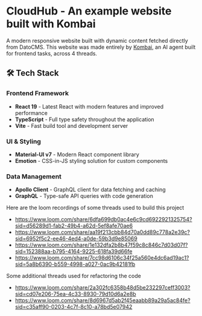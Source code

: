 # CloudHub - An example website built with Kombai

A modern responsive website built with dynamic content fetched directly from DatoCMS. This website was made entirely by [Kombai](https://kombai.com/), an AI agent built for frontend tasks, across 4 threads.

## 🛠️ Tech Stack

### Frontend Framework
- **React 19** - Latest React with modern features and improved performance
- **TypeScript** - Full type safety throughout the application
- **Vite** - Fast build tool and development server

### UI & Styling
- **Material-UI v7** - Modern React component library
- **Emotion** - CSS-in-JS styling solution for custom components

### Data Management
- **Apollo Client** - GraphQL client for data fetching and caching
- **GraphQL** - Type-safe API queries with code generation

Here are the loom recordings of some threads used to build this project

- https://www.loom.com/share/6dfa699db0ac4e6c9cd6922921325754?sid=d56289d1-fab2-49b4-a62d-5ef8afe70ae6
- https://www.loom.com/share/aa19f213cbb84d70a0dd89c778a2e39c?sid=6952f5c2-ee46-4ed4-a0de-59b3d9e85069
- https://www.loom.com/share/1e132dfa2b8b47f59c8c846c7d03d07f?sid=152388aa-b795-4164-9225-618fa39d66fe
- https://www.loom.com/share/7cc98d6106c34f25a560e4dc6ad19ac1?sid=5a8b6390-b559-4998-a027-0ac9b42181fb

Some additional threads used for refactoring the code

- https://www.loom.com/share/2a302fc6358b48d5be232297ceff3003?sid=cd07e206-75ea-4c33-8930-79d10d6a2e8b
- https://www.loom.com/share/8d6967d5ab2f45eaabb89a29a5ac84fe?sid=c35aff90-0203-4c7f-8c10-a78bd5e07942